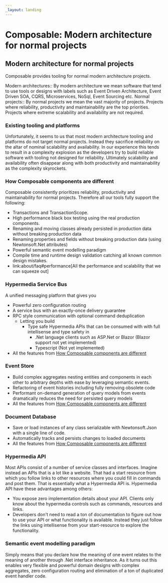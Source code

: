 ```yaml
---
_layout: landing
---
```

# Composable: Modern architecture for normal projects

## Modern architecture for normal projects
Composable provides tooling for normal modern architecture projects.

Modern architectures::
By modern architecture we mean software that tend to use tools or designs with labels such as Event Driven Architecture, Event Driven SOA, CQRS, Microservices, NoSql, Event Sourcing etc.
Normal projects::
By normal projects we mean the vast majority of projects. Projects where reliability, productivity and maintainability are the top priorities. Projects where extreme scalability and availability are not required.

### Existing tooling and platforms
Unfortunately, it seems to us that most modern architecture tooling and platforms do not target normal projects. Instead they sacrifice reliability on the altar of nominal scalability and availability. In our experience this tends to result in a complexity explosion as the developers try to build reliable software with tooling not designed for reliability. Ultimately scalability and availability often disappear along with both productivity and maintainability as the complexity skyrockets.

### How Composable components are different
Composable consistently prioritizes reliability, productivity and maintainability for normal projects. Therefore all our tools fully support the following:

* Transactions and TransactionScope.
* High performance black box testing using the real production components.
* Renaming and moving classes already persisted in production data without breaking production data
* Renaming properties and fields without breaking production data (using Newtonsoft.Net attributes)
* Powerful semantic event modelling paradigm
* Compile time and runtime design validation catching all known common design mistakes.
* link:about/faq#performance[All the performance and scalability that we can squeeze out]

### Hypermedia Service Bus
A unified messaging platform that gives you

 * Powerful zero configuration routing
 * A service bus with an exactly-once delivery guarantee
 * RPC style communication with optional command deduplication
   * Letting you build
     * Type safe Hypermedia APIs that can be consumed with with full intellisense and type safety in
       * .Net language clients such as ASP.Net or Blazor (Blazor support not yet implemented)
       * Typescript (Not yet implemented)
 * All the features from [How Composable components are different](#how-composable-components-are-different)

### Event Store
* Build complex aggregates nesting entities and components in each other to arbitrary depths with ease by leveraging semantic events.
* Refactoring of event histories including fully removing obsolete code
* Performant on-demand generation of query models from events dramatically reduces the need for persisted query models
* All the features from [How Composable components are different](#how-composable-components-are-different)

### Document Database
* Save or load instances of any class serializable with Newtonsoft.Json with a single line of code.
* Automatically tracks and persists changes to loaded documents
* All the features from [How Composable components are different](#how-composable-components-are-different)

### Hypermedia API
Most APIs consist of a number of service classes and interfaces. Imagine instead an APIs that is a lot like a website. That had a start resource from which you follow links to other resources where you could fill in commands and post them. That is essentially what a Hypermedia API is. Hypermedia API have these advantages among others:

* You expose zero implementation details about your API. Clients only know about the hypermedia controls such as commands, resources and links.
* Developers don't need to read a ton of documentation to figure out how to use your API or what functionality is available. Instead they just follow the links using intellisense from your start-resource to explore the functionality.

### Semantic event modelling paradigm
Simply means that you declare how the meaning of one event relates to the meaning of another through .Net interface inheritance. As it turns out this enables very flexible and powerful domain designs with complex aggregates, zero configuration routing and elimination of a ton of duplicated event handler code.



